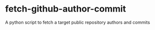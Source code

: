 # fetch-github-author-commit
A python script to fetch a target public repository authors and commits
